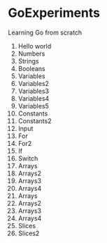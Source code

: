 # GoExperiments
Learning Go from scratch
01. Hello world
02. Numbers
03. Strings
04. Booleans
05. Variables
06. Variables2
07. Variables3
08. Variables4
09. Variables5
10. Constants
11. Constants2
12. Input
13. For
14. For2
15. If
16. Switch
17. Arrays
18. Arrays2
19. Arrays3
20. Arrays4
17. Arrays
18. Arrays2
19. Arrays3
20. Arrays4
21. Slices
22. Slices2
